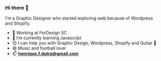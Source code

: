 ### Hi there 👋

I'm a Graphic Designer who started exploring web because of Wordpress and Shopify.

- 🔭 Working at ForDesign SC
- 🌱 I’m currently learning Javascript
- 😊 I can help you with Graphic Design, Wordpress, Shopify and Guitar 🎸
- 😄 Music and football lover
- 📫 **henrique.f.dutra@gmail.com**
